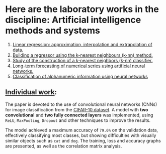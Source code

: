 # Here are the laboratory works in the discipline: **Artificial intelligence methods and systems**

1. [Linear regression: approximation, interpolation and extrapolation of data.](https://github.com/highbrow-228/Artificial-intelligence-methods-and-systems/blob/main/linear_regression.ipynb)
2. [Building a regressor using the k-nearest neighbours (k-nn) method.](https://github.com/highbrow-228/Artificial-intelligence-methods-and-systems/blob/main/knn.ipynb)
3. [Study of the construction of a k-nearest neighbors (k-nn) classifier.](https://github.com/highbrow-228/Artificial-intelligence-methods-and-systems/blob/main/hometask_knn.ipynb)
4. [Long-term forecasting of numerical series using artificial neural networks.](https://github.com/highbrow-228/Artificial-intelligence-methods-and-systems/blob/main/long_term_time_series_forecasting_with_artificial_neural_networks.ipynb)
5. [Classification of alphanumeric information using neural networks](https://github.com/highbrow-228/Artificial-intelligence-methods-and-systems/blob/main/classification_of_alphanumeric_information_using_neural_networks.ipynb)

## [Individual work](https://github.com/highbrow-228/Artificial-intelligence-methods-and-systems/tree/main/individual-work):
  The paper is devoted to the use of convolutional neural networks (CNNs) for image classification from the [CIFAR-10 dataset](https://www.kaggle.com/c/cifar-10/overview). A model with **two convolutional** and **two fully connected layers** was implemented, using `ReLU`, `MaxPooling`, `Dropout` and other techniques to improve the results.
  
  
  
  The model achieved a maximum accuracy of `79.6%` on the validation data, effectively classifying most classes, but showing difficulties with visually similar objects such as `cat` and `dog`. The training, loss and accuracy graphs are presented, as well as the correlation matrix analysis.
